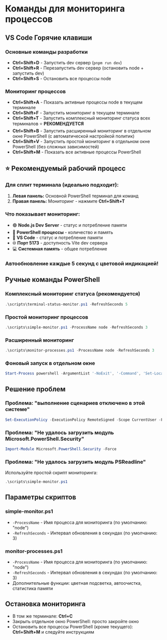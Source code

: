 # Команды для мониторинга процессов

## VS Code Горячие клавиши

### Основные команды разработки

- **Ctrl+Shift+D** - Запустить dev сервер (`pnpm run dev`)
- **Ctrl+Shift+R** - Перезапустить dev сервер (остановить node + запустить dev)
- **Ctrl+Shift+S** - Остановить все процессы node

### Мониторинг процессов

- **Ctrl+Shift+A** - Показать активные процессы node в текущем терминале
- **Ctrl+Shift+F** - Запустить мониторинг в текущем терминале
- **Ctrl+Shift+T** - Запустить комплексный мониторинг статуса всех терминалов ⭐ **РЕКОМЕНДУЕТСЯ**
- **Ctrl+Shift+B** - Запустить расширенный мониторинг в отдельном окне PowerShell (с автоматической настройкой политик)
- **Ctrl+Shift+V** - Запустить простой мониторинг в отдельном окне PowerShell (без сложных зависимостей)
- **Ctrl+Shift+M** - Показать все активные процессы PowerShell

## ⭐ Рекомендуемый рабочий процесс

### Для сплит терминала (идеально подходит):

1. **Левая панель:** Основной PowerShell терминал для команд
2. **Правая панель:** Мониторинг - нажмите **Ctrl+Shift+T**

### Что показывает мониторинг:

- 🟢 **Node.js Dev Server** - статус и потребление памяти
- 🔵 **PowerShell процессы** - количество и память
- 🎨 **VS Code** - статус и потребление памяти
- 🌐 **Порт 5173** - доступность Vite dev сервера
- 💻 **Системная память** - общее потребление

### Автообновление каждые 5 секунд с цветовой индикацией!

## Ручные команды PowerShell

### Комплексный мониторинг статуса (рекомендуется)

```powershell
.\scripts\terminal-status-monitor.ps1 -RefreshSeconds 5
```

### Простой мониторинг процессов

```powershell
.\scripts\simple-monitor.ps1 -ProcessName node -RefreshSeconds 3
```

### Расширенный мониторинг

```powershell
.\scripts\monitor-processes.ps1 -ProcessName node -RefreshSeconds 3
```

### Фоновый запуск в отдельном окне

```powershell
Start-Process powershell -ArgumentList '-NoExit', '-Command', 'Set-Location "C:\alphacore\SHINOMONTAGKA"; .\scripts\simple-monitor.ps1 -ProcessName node -RefreshSeconds 3' -WindowStyle Normal
```

## Решение проблем

### Проблема: "выполнение сценариев отключено в этой системе"

```powershell
Set-ExecutionPolicy -ExecutionPolicy RemoteSigned -Scope CurrentUser -Force
```

### Проблема: "Не удалось загрузить модуль Microsoft.PowerShell.Security"

```powershell
Import-Module Microsoft.PowerShell.Security -Force
```

### Проблема: "Не удалось загрузить модуль PSReadline"

Используйте простой скрипт мониторинга:

```powershell
.\scripts\simple-monitor.ps1
```

## Параметры скриптов

### simple-monitor.ps1

- `-ProcessName` - Имя процесса для мониторинга (по умолчанию: "node")
- `-RefreshSeconds` - Интервал обновления в секундах (по умолчанию: 3)

### monitor-processes.ps1

- `-ProcessName` - Имя процесса для мониторинга (по умолчанию: "node")
- `-RefreshSeconds` - Интервал обновления в секундах (по умолчанию: 3)
- Дополнительные функции: цветная подсветка, автоочистка, статистика памяти

## Остановка мониторинга

- В том же терминале: **Ctrl+C**
- Закрыть отдельное окно PowerShell: просто закройте окно
- Остановить все процессы PowerShell (кроме текущего): **Ctrl+Shift+M** и следуйте инструкциям
